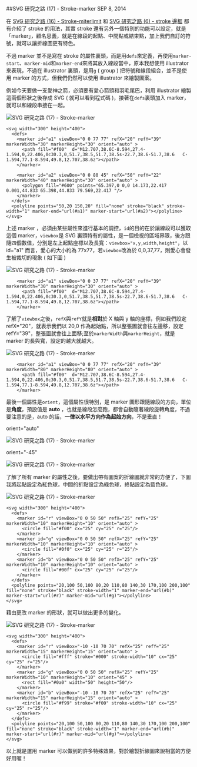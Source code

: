 <!-- @@master  = ../../_layout.html-->

<!-- @@block  =  jsBottom-->

<include src="../../_articles-js.html"></include>

<!-- @@close-->

<!-- @@block  =  css-->

<include src="../../_articles-css.html"></include>

<!-- @@close-->

<!-- @@block  =  articles-social-->

<include src="../../_articles-social.html"></include>

<!-- @@close-->

<!-- @@block  =  articles-footer-->

<include src="../../_articles.html"></include>

<!-- @@close-->

<!-- @@block  =  meta-->

<meta property="article:published_time" content="2014-09-08T16:25:00+01:00">

<meta name="keywords" content="svg,illustrator,storke,marker,polyline">

<meta name="description" content="stroke 還有另外一個特別的功能可以設定，就是「marker」，顧名思義，就是在線段的起點、中間點或結束點，加上我們自訂的符號，就可以讓折線圖更有特色。">

<meta itemprop="name" content="SVG 研究之路 (17) - Stroke-marker - OXXO.STUDIO">

<meta itemprop="image" content="http://www.oxxostudio.tw/img/articles/201409/20140908_1_01.jpg">

<meta itemprop="description" content="stroke 還有另外一個特別的功能可以設定，就是「marker」，顧名思義，就是在線段的起點、中間點或結束點，加上我們自訂的符號，就可以讓折線圖更有特色。">

<meta property="og:title" content="SVG 研究之路 (17) - Stroke-marker - OXXO.STUDIO">

<meta property="og:url" content="http://www.oxxostudio.tw/articles/201409/svg-17-storke-marker.html">

<meta property="og:image" content="http://www.oxxostudio.tw/img/articles/201409/20140908_1_01.jpg">

<meta property="og:description" content="stroke 還有另外一個特別的功能可以設定，就是「marker」，顧名思義，就是在線段的起點、中間點或結束點，加上我們自訂的符號，就可以讓折線圖更有特色。">

<title>SVG 研究之路 (17) - Stroke-marker  - OXXO.STUDIO</title> 

<!-- @@close-->

<!-- @@block  =  articles-content--> 

##SVG 研究之路 (17) - Stroke-marker  <span class="article-date" tag="web">SEP 8, 2014</span>

在 [SVG 研究之路 (16) - Stroke-miterlimit](http://www.oxxostudio.tw/articles/201409/svg-16-storke-miterlimit.html) 和 [SVG 研究之路 (6) - stroke 邊框](http://www.oxxostudio.tw/articles/201406/svg-06-stroke.html) 都有介紹了 stroke 的用法，其實 stroke 還有另外一個特別的功能可以設定，就是「marker」，顧名思義，就是在線段的起點、中間點或結束點，加上我們自訂的符號，就可以讓折線圖更有特色。

不過 marker 並不是寫在 stroke 的屬性裏頭，而是用`defs`來定義，再使用`marker-start`、`marker-mid`和`marker-end`來將其放入線段當中，原本我想使用 illustrator 來表現，不過在 illustrator 裏頭，是用`g` ( group ) 把符號和線段組合，並不是使用 marker 的方式，但我們仍然可以使用 illustrator 來繪製圖案。

例如今天要做一支愛神之箭，必須要有愛心箭頭和羽毛尾巴，利用 illustrator 繪製這兩個形狀之後存成 SVG ( 就可以看到程式碼 )，接著在`defs`裏頭加入 marker，就可以和線段串接在一起。  

![SVG 研究之路 (17) - Stroke-marker](/img/articles/201409/20140908_1_02.png)

    <svg width="300" height="400">
      <defs>
        <marker id="a1" viewBox="0 0 77 77" refX="20" refY="39" markerWidth="30" markerHeight="30" orient="auto" >
          <path fill="#f00"  d="M12.707,38.6C-8.594,27.4-1.594,0,22.406,0c30.3,0,51.7,38.5,51.7,38.5s-22.7,38.6-51.7,38.6	C-1.594,77.1-8.594,49.8,12.707,38.6z"></path>
        </marker>
        
        <marker id="a2" viewBox="0 0 80 45" refX="50" refY="22" markerWidth="40" markerHeight="30" orient="auto" >
          <polygon fill="#600" points="65.397,0 0,0 14.173,22.417 0.001,44.833 65.398,44.833 79.569,22.417 "/>
        </marker>
      </defs>
      <polyline points="50,20 150,20" fill="none" stroke="black" stroke-width="1" marker-end="url(#a1)" marker-start="url(#a2)"></polyline>
    </svg>

上述 marker ，必須由某些屬性來進行基本的調控，`id`的目的在於讓線段可以獲取這個 marker，`viewbox`是 SVG 裏頭特有的屬性，是一個檢視的區域界限，後方跟隨四個數值，分別是左上起點座標以及長寬：`viewbox="x,y,width,height"`，以 id="a1" 而言，愛心的大小約為 77x77，若`viewbox`改為於 0,0,37,77，則愛心會發生被裁切的現象 ( 如下圖 )  

![SVG 研究之路 (17) - Stroke-marker](/img/articles/201409/20140908_1_03.png)

        <marker id="a1" viewBox="0 0 37 77" refX="20" refY="39" markerWidth="30" markerHeight="30" orient="auto" >
          <path fill="#f00"  d="M12.707,38.6C-8.594,27.4-1.594,0,22.406,0c30.3,0,51.7,38.5,51.7,38.5s-22.7,38.6-51.7,38.6	C-1.594,77.1-8.594,49.8,12.707,38.6z"></path>
        </marker>

了解了`viewbox`之後，`refX`與`refY`就是**相對**於 X 軸與 y 軸的座標，例如我們設定 refX="20"，就表示我們以 20,0 作為起始點，所以整張圖就會往左邊移，設定 refY="39"，整張圖就會往上面移;至於`markerWidth`與`markerHeight`，就是 marker 的長與寬，設定的越大就越大。  

![SVG 研究之路 (17) - Stroke-marker](/img/articles/201409/20140908_1_04.png)

        <marker id="a1" viewBox="0 0 77 77" refX="20" refY="39" markerWidth="80" markerHeight="80" orient="auto" >
          <path fill="#f00"  d="M12.707,38.6C-8.594,27.4-1.594,0,22.406,0c30.3,0,51.7,38.5,51.7,38.5s-22.7,38.6-51.7,38.6	C-1.594,77.1-8.594,49.8,12.707,38.6z"></path>
        </marker>

最後一個屬性是`orient`，這個屬性很特別，是 marker 圖形跟隨線段的方向，單位是**角度**，預設值是 **auto** ，也就是線段怎麼跑，都會自動隨著線段旋轉角度，不過要注意的是，auto 的話，**一律以水平方向作為起始方向**，不是垂直！

orient="auto"  

![SVG 研究之路 (17) - Stroke-marker](/img/articles/201409/20140908_1_05.png)

orient="-45"  

![SVG 研究之路 (17) - Stroke-marker](/img/articles/201409/20140908_1_06.png)

了解了所有 marker 的屬性之後，要做出帶有圖案的折線圖就非常的方便了，下圖我將起點設定為紅色球，中間的折點設定為綠色球，終點設定為藍色球。  

![SVG 研究之路 (17) - Stroke-marker](/img/articles/201409/20140908_1_07.png)

    <svg width="300" height="400">
      <defs>
        <marker id="r" viewBox="0 0 50 50" refX="25" refY="25" markerWidth="10" markerHeight="10" orient="auto" >
          <circle fill="#f00" cx="25" cy="25" r="25"/>
        </marker>
        <marker id="g" viewBox="0 0 50 50" refX="25" refY="25" markerWidth="10" markerHeight="10" orient="auto" >
          <circle fill="#0f0" cx="25" cy="25" r="25"/>
        </marker>
        <marker id="b" viewBox="0 0 50 50" refX="25" refY="25" markerWidth="10" markerHeight="10" orient="auto" >
          <circle fill="#00f" cx="25" cy="25" r="25"/>
        </marker>
      </defs>
      <polyline points="20,100 50,100 80,20 110,80 140,30 170,100 200,100" fill="none" stroke="black" stroke-width="1" marker-end="url(#b)" marker-start="url(#r)" marker-mid="url(#g)"></polyline>
    </svg>

藉由更改 marker 的形狀，就可以做出更多的變化。  

![SVG 研究之路 (17) - Stroke-marker](/img/articles/201409/20140908_1_08.png)

    <svg width="300" height="400">
      <defs>
        <marker id="r" viewBox="-10 -10 70 70" refX="25" refY="25" markerWidth="15" markerHeight="15" orient="auto" >
          <circle fill="#fff" stroke="#000" stroke-width="10" cx="25" cy="25" r="25"/>
        </marker>
        <marker id="g" viewBox="0 0 50 50" refX="25" refY="25" markerWidth="10" markerHeight="10" orient="45" >
          <rect fill="#0a0" width="50" height="50"/>
        </marker>
        <marker id="b" viewBox="-10 -10 70 70" refX="25" refY="25" markerWidth="15" markerHeight="15" orient="auto" >
          <circle fill="#f99" stroke="#f00" stroke-width="10" cx="25" cy="25" r="25"/>
        </marker>
      </defs>
      <polyline points="20,100 50,100 80,20 110,80 140,30 170,100 200,100" fill="none" stroke="black" stroke-width="1" marker-end="url(#b)" marker-start="url(#r)" marker-mid="url(#g)"></polyline>
    </svg>

以上就是運用 marker 可以做到的許多特殊效果，對於繪製折線圖來說相當的方便好用喔！

<!-- @@close-->